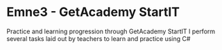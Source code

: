 # Emne3 - GetAcademy StartIT
Practice and learning progression through GetAcademy StartIT
I perform several tasks laid out by teachers to learn and practice using C#
